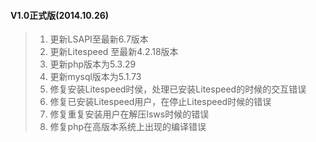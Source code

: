 #### V1.0正式版(2014.10.26)

> 1. 更新LSAPI至最新6.7版本
> 2. 更新Litespeed 至最新4.2.18版本
> 3. 更新php版本为5.3.29
> 4. 更新mysql版本为5.1.73
> 5. 修复安装Litespeed时侯，处理已安装Litespeed的时候的交互错误
> 6. 修复已安装Litespeed用户，在停止Litespeed时候的错误
> 7. 修复重复安装用户在解压lsws时候的错误
> 8. 修复php在高版本系统上出现的编译错误